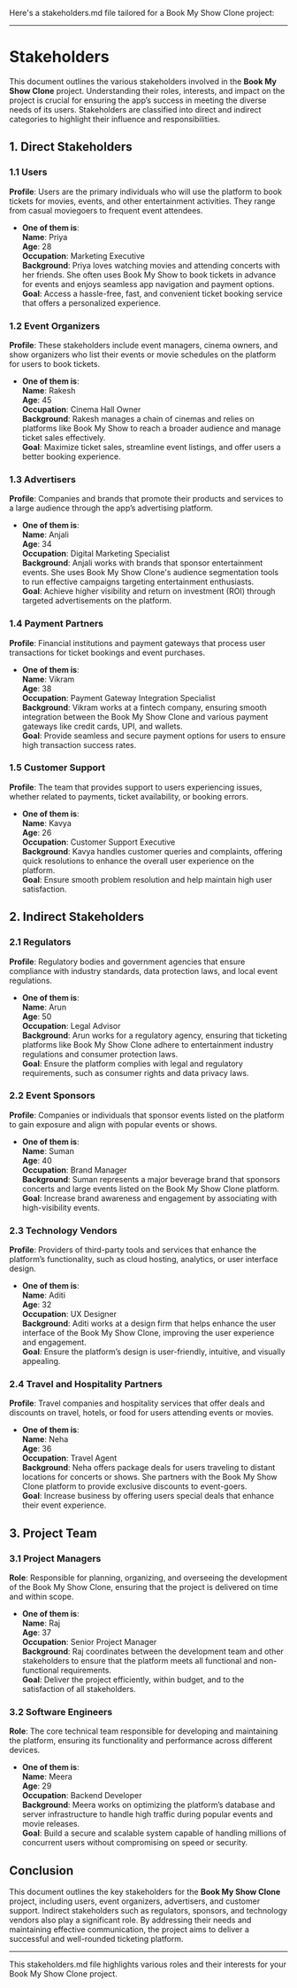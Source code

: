 Here's a stakeholders.md file tailored for a Book My Show Clone project:

---

# Stakeholders  
This document outlines the various stakeholders involved in the **Book My Show Clone** project. Understanding their roles, interests, and impact on the project is crucial for ensuring the app’s success in meeting the diverse needs of its users. Stakeholders are classified into direct and indirect categories to highlight their influence and responsibilities.

## 1. Direct Stakeholders  

### 1.1 Users  
**Profile**: Users are the primary individuals who will use the platform to book tickets for movies, events, and other entertainment activities. They range from casual moviegoers to frequent event attendees.  
- **One of them is**:  
  **Name**: Priya  
  **Age**: 28  
  **Occupation**: Marketing Executive  
  **Background**: Priya loves watching movies and attending concerts with her friends. She often uses Book My Show to book tickets in advance for events and enjoys seamless app navigation and payment options.  
  **Goal**: Access a hassle-free, fast, and convenient ticket booking service that offers a personalized experience.  

### 1.2 Event Organizers  
**Profile**: These stakeholders include event managers, cinema owners, and show organizers who list their events or movie schedules on the platform for users to book tickets.  
- **One of them is**:  
  **Name**: Rakesh  
  **Age**: 45  
  **Occupation**: Cinema Hall Owner  
  **Background**: Rakesh manages a chain of cinemas and relies on platforms like Book My Show to reach a broader audience and manage ticket sales effectively.  
  **Goal**: Maximize ticket sales, streamline event listings, and offer users a better booking experience.  

### 1.3 Advertisers  
**Profile**: Companies and brands that promote their products and services to a large audience through the app’s advertising platform.  
- **One of them is**:  
  **Name**: Anjali  
  **Age**: 34  
  **Occupation**: Digital Marketing Specialist  
  **Background**: Anjali works with brands that sponsor entertainment events. She uses Book My Show Clone's audience segmentation tools to run effective campaigns targeting entertainment enthusiasts.  
  **Goal**: Achieve higher visibility and return on investment (ROI) through targeted advertisements on the platform.  

### 1.4 Payment Partners  
**Profile**: Financial institutions and payment gateways that process user transactions for ticket bookings and event purchases.  
- **One of them is**:  
  **Name**: Vikram  
  **Age**: 38  
  **Occupation**: Payment Gateway Integration Specialist  
  **Background**: Vikram works at a fintech company, ensuring smooth integration between the Book My Show Clone and various payment gateways like credit cards, UPI, and wallets.  
  **Goal**: Provide seamless and secure payment options for users to ensure high transaction success rates.

### 1.5 Customer Support  
**Profile**: The team that provides support to users experiencing issues, whether related to payments, ticket availability, or booking errors.  
- **One of them is**:  
  **Name**: Kavya  
  **Age**: 26  
  **Occupation**: Customer Support Executive  
  **Background**: Kavya handles customer queries and complaints, offering quick resolutions to enhance the overall user experience on the platform.  
  **Goal**: Ensure smooth problem resolution and help maintain high user satisfaction.

## 2. Indirect Stakeholders  

### 2.1 Regulators  
**Profile**: Regulatory bodies and government agencies that ensure compliance with industry standards, data protection laws, and local event regulations.  
- **One of them is**:  
  **Name**: Arun  
  **Age**: 50  
  **Occupation**: Legal Advisor  
  **Background**: Arun works for a regulatory agency, ensuring that ticketing platforms like Book My Show Clone adhere to entertainment industry regulations and consumer protection laws.  
  **Goal**: Ensure the platform complies with legal and regulatory requirements, such as consumer rights and data privacy laws.

### 2.2 Event Sponsors  
**Profile**: Companies or individuals that sponsor events listed on the platform to gain exposure and align with popular events or shows.  
- **One of them is**:  
  **Name**: Suman  
  **Age**: 40  
  **Occupation**: Brand Manager  
  **Background**: Suman represents a major beverage brand that sponsors concerts and large events listed on the Book My Show Clone platform.  
  **Goal**: Increase brand awareness and engagement by associating with high-visibility events.

### 2.3 Technology Vendors  
**Profile**: Providers of third-party tools and services that enhance the platform’s functionality, such as cloud hosting, analytics, or user interface design.  
- **One of them is**:  
  **Name**: Aditi  
  **Age**: 32  
  **Occupation**: UX Designer  
  **Background**: Aditi works at a design firm that helps enhance the user interface of the Book My Show Clone, improving the user experience and engagement.  
  **Goal**: Ensure the platform’s design is user-friendly, intuitive, and visually appealing.

### 2.4 Travel and Hospitality Partners  
**Profile**: Travel companies and hospitality services that offer deals and discounts on travel, hotels, or food for users attending events or movies.  
- **One of them is**:  
  **Name**: Neha  
  **Age**: 36  
  **Occupation**: Travel Agent  
  **Background**: Neha offers package deals for users traveling to distant locations for concerts or shows. She partners with the Book My Show Clone platform to provide exclusive discounts to event-goers.  
  **Goal**: Increase business by offering users special deals that enhance their event experience.

## 3. Project Team  

### 3.1 Project Managers  
**Role**: Responsible for planning, organizing, and overseeing the development of the Book My Show Clone, ensuring that the project is delivered on time and within scope.  
- **One of them is**:  
  **Name**: Raj  
  **Age**: 37  
  **Occupation**: Senior Project Manager  
  **Background**: Raj coordinates between the development team and other stakeholders to ensure that the platform meets all functional and non-functional requirements.  
  **Goal**: Deliver the project efficiently, within budget, and to the satisfaction of all stakeholders.

### 3.2 Software Engineers  
**Role**: The core technical team responsible for developing and maintaining the platform, ensuring its functionality and performance across different devices.  
- **One of them is**:  
  **Name**: Meera  
  **Age**: 29  
  **Occupation**: Backend Developer  
  **Background**: Meera works on optimizing the platform’s database and server infrastructure to handle high traffic during popular events and movie releases.  
  **Goal**: Build a secure and scalable system capable of handling millions of concurrent users without compromising on speed or security.

## Conclusion  
This document outlines the key stakeholders for the **Book My Show Clone** project, including users, event organizers, advertisers, and customer support. Indirect stakeholders such as regulators, sponsors, and technology vendors also play a significant role. By addressing their needs and maintaining effective communication, the project aims to deliver a successful and well-rounded ticketing platform.  

---

This stakeholders.md file highlights various roles and their interests for your Book My Show Clone project.
